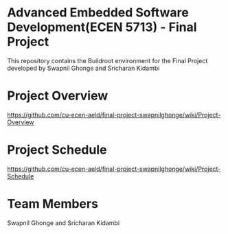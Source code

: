 # Advanced Embedded Software Development(ECEN 5713) - Final Project
This repository contains the Buildroot environment for the Final Project developed by Swapnil Ghonge and Sricharan Kidambi

# Project Overview
https://github.com/cu-ecen-aeld/final-project-swapnilghonge/wiki/Project-Overview
# Project Schedule
https://github.com/cu-ecen-aeld/final-project-swapnilghonge/wiki/Project-Schedule

# Team Members
Swapnil Ghonge and
Sricharan Kidambi
